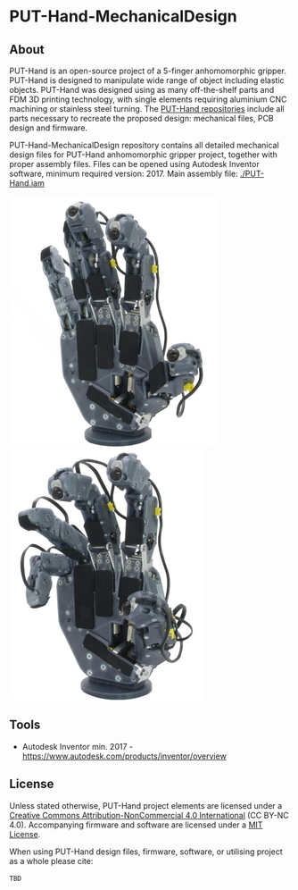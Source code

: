 # PUT-Hand-MechanicalDesign

## About

PUT-Hand is an open-source project of a 5-finger anhomomorphic gripper. PUT-Hand is designed to manipulate wide range of object including elastic objects. PUT-Hand was designed using as many off-the-shelf parts and FDM 3D printing technology, with single elements requiring aluminium CNC machining or stainless steel turning. The [PUT-Hand repositories](https://github.com/puthand) include all parts necessary to recreate the proposed design: mechanical files, PCB design and firmware.

PUT-Hand-MechanicalDesign repository contains all detailed mechanical design files for PUT-Hand anhomomorphic gripper project, together with proper assembly files. Files can be opened using Autodesk Inventor software, minimum required version: 2017. Main assembly file: [./PUT-Hand.iam](./PUT-Hand.iam)

![alt text](./images/PUT-Hand_1.jpg) 
![alt text](./images/PUT-Hand_2.jpg)

## Tools

* Autodesk Inventor min. 2017 - <https://www.autodesk.com/products/inventor/overview>

## License

Unless stated otherwise, PUT-Hand project elements are licensed under a [Creative Commons Attribution-NonCommercial 4.0 International](https://creativecommons.org/licenses/by-nc/4.0/) (CC BY-NC 4.0). Accompanying firmware and software are licensed under a [MIT License](https://opensource.org/licenses/MIT).

When using PUT-Hand design files, firmware, software, or utilising project as a whole please cite:

```plaintext
TBD
```
